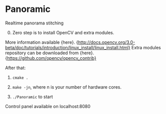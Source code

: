# Panoramic
Realtime panorama stitching

0. Zero step is to install OpenCV and extra modules. 

More information available {here}. {http://docs.opencv.org/3.0-beta/doc/tutorials/introduction/linux_install/linux_install.html}
Extra modules repository can be downloaded from {here}. {https://github.com/opencv/opencv_contrib}

After that:

1. `cmake .`

2. `make -jn`, where n is your number of hardware cores.

3. `./Panoramic` to start 

Control panel available on localhost:8080

